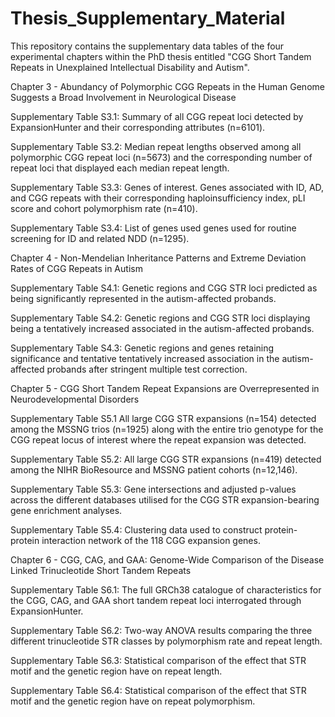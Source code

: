 # Thesis_Supplementary_Material

This repository contains the supplementary data tables of the four experimental chapters within the PhD thesis entitled "CGG Short Tandem Repeats in Unexplained Intellectual Disability and Autism".


Chapter 3 - Abundancy of Polymorphic CGG Repeats in the Human Genome Suggests a Broad Involvement in Neurological Disease

Supplementary Table S3.1:	Summary of all CGG repeat loci detected by ExpansionHunter and their corresponding attributes (n=6101).

Supplementary Table S3.2:	Median repeat lengths observed among all polymorphic CGG repeat loci (n=5673) and the corresponding number of repeat loci that displayed each median repeat length.

Supplementary Table S3.3: 	Genes of interest. Genes associated with ID, AD, and CGG repeats with their corresponding haploinsufficiency index, pLI score and cohort polymorphism rate (n=410).

Supplementary Table S3.4:	List of genes used genes used for routine screening for ID and related NDD (n=1295).


Chapter 4 - Non-Mendelian Inheritance Patterns and Extreme Deviation Rates of CGG Repeats in Autism

Supplementary Table S4.1:	 Genetic regions and CGG STR loci predicted as being significantly represented in the autism-affected probands.

Supplementary Table S4.2:	Genetic regions and CGG STR loci displaying being a tentatively increased associated in the autism-affected probands.

Supplementary Table S4.3:	Genetic regions and genes retaining significance and tentative tentatively increased association in the autism-affected probands after stringent multiple test correction.


Chapter 5 - CGG Short Tandem Repeat Expansions are Overrepresented in Neurodevelopmental Disorders

Supplementary Table S5.1		All large CGG STR expansions (n=154) detected among the MSSNG trios (n=1925) along with the entire trio genotype for the CGG repeat locus of interest where the repeat expansion was detected.

Supplementary Table S5.2:		All large CGG STR expansions (n=419) detected among the NIHR BioResource and MSSNG patient cohorts (n=12,146).

Supplementary Table S5.3:		Gene intersections and adjusted p-values across the different databases utilised for the CGG STR expansion-bearing gene enrichment analyses.

Supplementary Table S5.4:	Clustering data used to construct protein-protein interaction network of the 118 CGG expansion genes.


Chapter 6 - CGG, CAG, and GAA: Genome-Wide Comparison of the Disease Linked Trinucleotide Short Tandem Repeats

Supplementary Table S6.1:		The full GRCh38 catalogue of characteristics for the CGG, CAG, and GAA short tandem repeat loci interrogated through ExpansionHunter.

Supplementary Table S6.2:	Two-way ANOVA results comparing the three different trinucleotide STR classes by polymorphism rate and repeat length.

Supplementary Table S6.3:		Statistical comparison of the effect that STR motif and the genetic region have on repeat length.

Supplementary Table S6.4:		Statistical comparison of the effect that STR motif and the genetic region have on repeat polymorphism.
